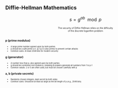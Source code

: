 ### Diffie-Hellman Mathematics

<div class="grid grid-cols-2 gap-8 items-center">

<div style="text-align: center;">

$$s = g^{ab}\mod p$$

<div style="font-size: 0.5em;">
The security of Diffie-Hellman relies on the difficulty<br/>of the discrete logarithm problem
</div>

</div>

<div style="font-size: 0.7em; margin-top: 20px;">

<div class="list-header">p (prime modulus)</div>

- A large prime number agreed upon by both parties
- p should be a safe prime (i.e. (p-1)/2 is also prime) to prevent certain attacks
- Common sizes: At least 2048 bits for modern security

<div class="list-header">g (generator)</div>

- A number less than p, also agreed upon by both parties
- g should be a primitive root modulo p, meaning its powers generate all numbers from 1 to p-1
- Common values: 2 or 5 are often used, but must be chosen carefully with p

<div class="list-header">a, b (private secrets)</div>

- Randomly chosen integers, kept secret by both sides
- Common sizes: Should be at least as large as the bit length of p (e.g., 2048 bits)

</div>

</div>

<style>
ul li {
  font-size: 0.6em !important;
}

.list-header {
  font-size: 0.9em !important;
  font-weight: bold !important;
  margin-top: 10px !important;
  margin-bottom: 5px !important;
}
</style>
